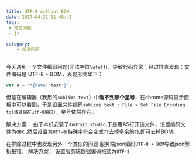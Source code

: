 ```yaml
---
title: UTF-8 without BOM
date: 2017-04-21 11:49:42
tags:
 - 常见问题
 - js
 
category: 
    - 常见问题
---
```


今天遇到一个文件编码问题(非法字符`\ufeff`)，导致代码异常；经过排查发现：文件编码是 UTF-8 + BOM，表现形式如下：
```js
var a = '*{name:'test'}';
```
但是在编辑器（我用的`sublime text`）中**看不到那个星号**，在chrome源码显示面板中可以看到，于是设置文件编码`sublime text : File > Set File Encoding to(或者保存utf-8编码)`，星号依然存在。

解决方案：
由于本机安装了`Android studio`,于是用AS打开该文件，设置编码文件为`GBK` ,然后设置为`UTF-8`(特殊字符会变成`??`去掉多余的`?`),即可去掉BOM。

在排除过程中也发现另外一个类似的问题:服务端json编码`UTF-8 + BOM`导致json解析报错。
解决方案：
设置服务端数据编码格式为`UTF-8`